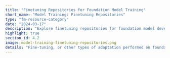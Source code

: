 ```yaml
---
title: "Finetuning Repositories for Foundation Model Training"
short_name: "Model Training: Finetuning Repositories"
type: "fm-resource-category"
date: "2024-03-17"
description: "Explore finetuning repositories for foundation model development. Access resources for adapting foundation models after pretraining to ensure greater ecosystem compatibility and reduce barriers to experimentation."
highlight: true
section_id: 4.2
image: model-training-finetuning-repositories.png
details: "Fine-tuning, or other types of adaptation performed on foundation models after pretraining, are an equally important and complex step in model development. Fine-tuned models are more frequently deployed than base models. Here, we also link to some useful and widely-used resources for adapting foundation models or otherwise fine-tuning them."
---
```

